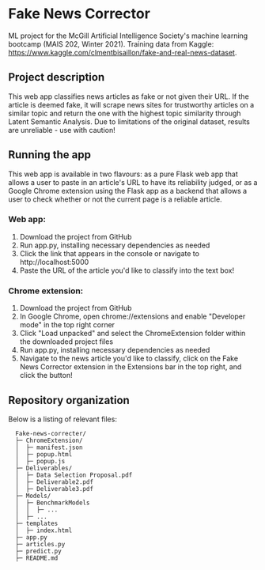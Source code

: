 # Fake News Corrector
ML project for the McGill Artificial Intelligence Society's machine 
learning bootcamp (MAIS 202, Winter 2021). Training data from Kaggle:
https://www.kaggle.com/clmentbisaillon/fake-and-real-news-dataset.

## Project description
This web app classifies news articles as fake or not given their URL. 
If the article is deemed fake, it will scrape news sites for trustworthy 
articles on a similar topic and return the one with the highest topic similarity 
through Latent Semantic Analysis. Due to limitations of the original 
dataset, results are unreliable - use with caution!

## Running the app 
This web app is available in two flavours: as a pure Flask web app that
allows a user to paste in an article's URL to have its reliability judged,
or as a Google Chrome extension using the Flask app as a backend that allows a user to check whether or not 
the current page is a reliable article.

### Web app:
1. Download the project from GitHub
2. Run app.py, installing necessary dependencies as needed
3. Click the link that appears in the console or navigate to http://localhost:5000
4. Paste the URL of the article you'd like to classify into the text box!

### Chrome extension:
1. Download the project from GitHub
2. In Google Chrome, open chrome://extensions and enable "Developer mode" in the 
   top right corner    
3. Click "Load unpacked" and select the ChromeExtension folder within the downloaded 
   project  files
4. Run app.py, installing necessary dependencies as needed
5. Navigate to the news article you'd like to classify, click on the Fake News 
   Corrector extension in the Extensions bar in the top right, and click the button!
   
## Repository organization
Below is a listing of relevant files:

      Fake-news-correcter/   
      ├─ ChromeExtension/  
      │  ├─ manifest.json  
      │  ├─ popup.html  
      │  ├─ popup.js  
      ├─ Deliverables/  
      │  ├─ Data Selection Proposal.pdf  
      │  ├─ Deliverable2.pdf  
      │  ├─ Deliverable3.pdf  
      ├─ Models/  
      │  ├─ BenchmarkModels
      │  │  ├─ ...
      │  ├─ ...
      ├─ templates  
      │  ├─ index.html  
      ├─ app.py  
      ├─ articles.py
      ├─ predict.py
      ├─ README.md  


